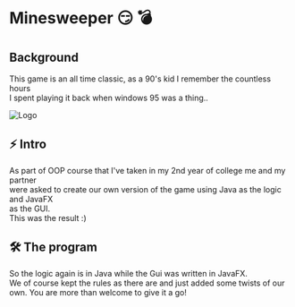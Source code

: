 
# Minesweeper 😏  💣 

## Background 
This game is an all time classic, as a 90's kid I remember the countless hours\
I spent playing it back when windows 95 was a thing.. 

![Logo](https://encrypted-tbn0.gstatic.com/images?q=tbn:ANd9GcRxHHUcVgVhitAgqS3cRy6zMa9EnRmlQiX-iw&usqp=CAU)
## ⚡ Intro
As part of OOP course that I've taken in my 2nd year of college me and my partner\
were asked to create our own version of the game using Java as the logic and JavaFX\
as the GUI.\
This was the result :)



## 🛠 The program 
So the logic again is in Java while the Gui was written in JavaFX.\
We of course kept the rules as there are and just added some twists of our own.
You are more than welcome to give it a go!



